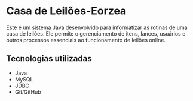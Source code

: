 # Casa de Leilões-Eorzea

Este é um sistema Java desenvolvido para informatizar as rotinas de uma casa de leilões. Ele permite o gerenciamento de itens, lances, usuários e outros processos essenciais ao funcionamento de leilões online.

## Tecnologias utilizadas

- Java
- MySQL
- JDBC
- Git/GitHub
